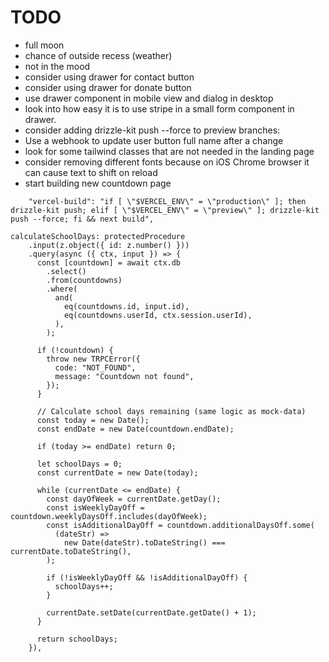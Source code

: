 # TODO

- full moon
- chance of outside recess (weather)
- not in the mood
- consider using drawer for contact button
- consider using drawer for donate button
- use drawer component in mobile view and dialog in desktop
- look into how easy it is to use stripe in a small form component in drawer.
- consider adding drizzle-kit push --force to preview branches:
- Use a webhook to update user button full name after a change
- look for some tailwind classes that are not needed in the landing page
- consider removing different fonts because on iOS Chrome browser it can cause text to shift on reload
- start building new countdown page

```
    "vercel-build": "if [ \"$VERCEL_ENV\" = \"production\" ]; then drizzle-kit push; elif [ \"$VERCEL_ENV\" = \"preview\" ]; drizzle-kit push --force; fi && next build",
```

```
calculateSchoolDays: protectedProcedure
    .input(z.object({ id: z.number() }))
    .query(async ({ ctx, input }) => {
      const [countdown] = await ctx.db
        .select()
        .from(countdowns)
        .where(
          and(
            eq(countdowns.id, input.id),
            eq(countdowns.userId, ctx.session.userId),
          ),
        );

      if (!countdown) {
        throw new TRPCError({
          code: "NOT_FOUND",
          message: "Countdown not found",
        });
      }

      // Calculate school days remaining (same logic as mock-data)
      const today = new Date();
      const endDate = new Date(countdown.endDate);

      if (today >= endDate) return 0;

      let schoolDays = 0;
      const currentDate = new Date(today);

      while (currentDate <= endDate) {
        const dayOfWeek = currentDate.getDay();
        const isWeeklyDayOff = countdown.weeklyDaysOff.includes(dayOfWeek);
        const isAdditionalDayOff = countdown.additionalDaysOff.some(
          (dateStr) =>
            new Date(dateStr).toDateString() === currentDate.toDateString(),
        );

        if (!isWeeklyDayOff && !isAdditionalDayOff) {
          schoolDays++;
        }

        currentDate.setDate(currentDate.getDate() + 1);
      }

      return schoolDays;
    }),
```
